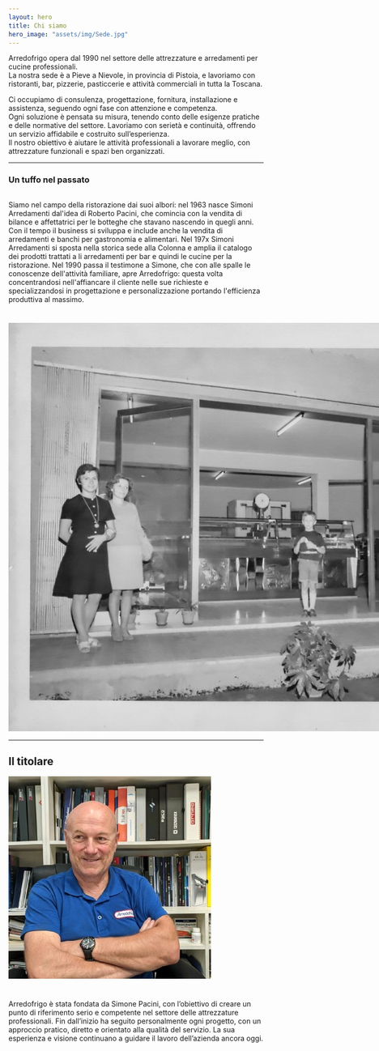 ```yaml
---
layout: hero
title: Chi siamo
hero_image: "assets/img/Sede.jpg"
---
```


<!-- Hero section con immagine a tutto schermo e titolo sovrapposto -->

Arredofrigo opera dal 1990 nel settore delle attrezzature e arredamenti per cucine professionali.  
La nostra sede è a Pieve a Nievole, in provincia di Pistoia, e lavoriamo con ristoranti, bar, pizzerie, pasticcerie e attività commerciali in tutta la Toscana.

Ci occupiamo di consulenza, progettazione, fornitura, installazione e assistenza, seguendo ogni fase con attenzione e competenza.  
Ogni soluzione è pensata su misura, tenendo conto delle esigenze pratiche e delle normative del settore.
Lavoriamo con serietà e continuità, offrendo un servizio affidabile e costruito sull’esperienza.  
Il nostro obiettivo è aiutare le attività professionali a lavorare meglio, con attrezzature funzionali e spazi ben organizzati.

---

### Un tuffo nel passato


<div style="display: flex; align-items: center; gap: 1.5rem; flex-wrap: wrap; margin-top: 1rem;">

<div style="flex: 1; min-width: 250px;">
  <p>
    Siamo nel campo della ristorazione dai suoi albori: nel 1963 nasce Simoni Arredamenti dal'idea di Roberto Pacini, che comincia con la vendita di bilance e affettatrici per le botteghe che stavano nascendo in quegli anni. Con il tempo il business si sviluppa e include anche la vendita di arredamenti e banchi per gastronomia e alimentari. Nel 197x Simoni Arredamenti si sposta nella storica sede alla Colonna e amplia il catalogo dei prodotti trattati a li arredamenti per bar e quindi le cucine per la ristorazione. 
    Nel 1990 passa il testimone a Simone, che con alle spalle le conoscenze dell'attività familiare, apre Arredofrigo: questa volta concentrandosi nell'affiancare il cliente nelle sue richieste e specializzandosi in progettazione e personalizzazione portando l'efficienza produttiva al massimo.
  </p>
</div>

<div style="flex: 0 0 auto;">
  <img src="assets/img/ArredofrigoPrima.jpg" alt="Arredofrigo molti anni fa" class="img-base">
</div>

</div>


---

## Il titolare

<div style="display: flex; align-items: center; gap: 1.5rem; flex-wrap: wrap; margin-top: 1rem;">

<div style="flex: 0 0 auto;">
  <img src="assets/img/SimonePacini.jpeg" alt="Simone Pacini, fondatore di Arredofrigo" class="img-icon">
</div>

<div style="flex: 1; min-width: 250px;">
  <p>
    Arredofrigo è stata fondata da Simone Pacini, con l’obiettivo di creare un punto di riferimento serio e competente nel settore delle attrezzature professionali.  
    Fin dall’inizio ha seguito personalmente ogni progetto, con un approccio pratico, diretto e orientato alla qualità del servizio.  
    La sua esperienza e visione continuano a guidare il lavoro dell’azienda ancora oggi.
  </p>
</div>

</div>